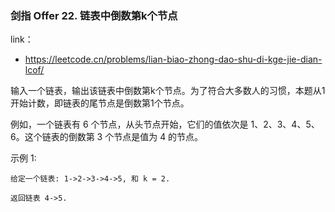 ### 剑指 Offer 22. 链表中倒数第k个节点

link：
- https://leetcode.cn/problems/lian-biao-zhong-dao-shu-di-kge-jie-dian-lcof/

输入一个链表，输出该链表中倒数第k个节点。为了符合大多数人的习惯，本题从1开始计数，即链表的尾节点是倒数第1个节点。

例如，一个链表有 6 个节点，从头节点开始，它们的值依次是 1、2、3、4、5、6。这个链表的倒数第 3 个节点是值为 4 的节点。

示例 1:
```
给定一个链表: 1->2->3->4->5, 和 k = 2.

返回链表 4->5.
```